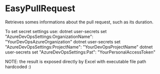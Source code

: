# EasyPullRequest
Retrieves somes informations about the pull request, such as its duration.

To set secret settings use:
dotnet user-secrets set "AzureDevOpsSettings:OrganizationName": "YourDevOpsAzureOrganization"
dotnet user-secrets set "AzureDevOpsSettings:ProjectName": "YourDevOpsProjectName"
dotnet user-secrets set "AzureDevOpsSettings:Pat": "YourPersonalAccessToken"

NOTE: the result is exposed directly by Excel with executable file path hardcoded :)
